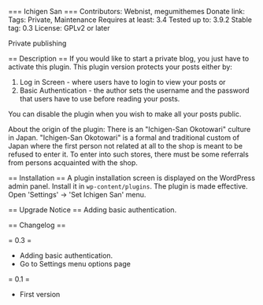 === Ichigen San ===
Contributors: Webnist, megumithemes
Donate link:
Tags: Private, Maintenance
Requires at least: 3.4
Tested up to: 3.9.2
Stable tag: 0.3
License: GPLv2 or later

Private publishing

== Description ==
If you would like to start a private blog, you just have to activate this plugin. 
This plugin version protects your posts either by:

1. Log in Screen - where users have to login to view your posts 
or
2. Basic Authentication - the author sets the username and the password that users have to use before reading your posts. 

You can disable the plugin when you wish to make all your posts public. 

About the origin of the plugin:
There is an "Ichigen-San Okotowari" culture in Japan.
"Ichigen-San Okotowari" is a formal and traditional custom of Japan where the first person not related at all to the shop is meant to be refused to enter it. To enter into such stores, there must be some referrals from persons acquainted with the shop.

== Installation ==
A plugin installation screen is displayed on the WordPress admin panel.
Install it in `wp-content/plugins`.
The plugin is made effective.
Open \'Settings\' -> \'Set Ichigen San\' menu.

== Upgrade Notice ==
Adding basic authentication.

== Changelog ==

= 0.3 =
* Adding basic authentication.
* Go to Settings menu options page

= 0.1 =
* First version
